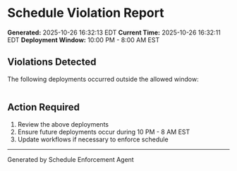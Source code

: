 # Schedule Violation Report

**Generated:** 2025-10-26 16:32:13 EDT
**Current Time:** 2025-10-26 16:32:11 EDT
**Deployment Window:** 10:00 PM - 8:00 AM EST

## Violations Detected

The following deployments occurred outside the allowed window:

```

```

## Action Required

1. Review the above deployments
2. Ensure future deployments occur during 10 PM - 8 AM EST
3. Update workflows if necessary to enforce schedule

---

Generated by Schedule Enforcement Agent
